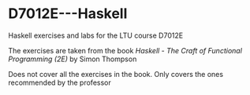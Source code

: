 # D7012E---Haskell
Haskell exercises and labs for the LTU course D7012E

The exercises are taken from the book *Haskell - The Craft of Functional Programming (2E)* by Simon Thompson

Does not cover all the exercises in the book. Only covers the ones recommended by the professor
